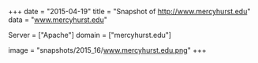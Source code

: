 
+++
date = "2015-04-19"
title = "Snapshot of http://www.mercyhurst.edu"
data = "www.mercyhurst.edu"

Server = ["Apache"]
domain = ["mercyhurst.edu"]

  image = "snapshots/2015_16/www.mercyhurst.edu.png"
+++
#
